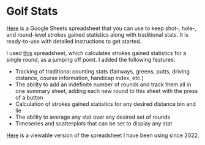 # Golf Stats

[Here](https://docs.google.com/spreadsheets/d/1VHuDLV35KYgay-9cJm2DwvyIgcg3sPM7z3EBO8oTl5w/edit?usp=sharing) is a Google Sheets spreadsheet that you can use to keep shot-, hole-, and round-level strokes gained statistics along with traditional stats. It is ready-to-use with detailed instructions to get started.

I used [this](https://forums.golfwrx.com/topic/1872776-strokes-gained-spreadsheet-free-and-easy-to-use/) spreadsheet, which calculates strokes gained statistics for a single round, as a jumping off point. I added the following features:
- Tracking of traditional counting stats (fairways, greens, putts, driving distance, course information, handicap index, etc.)
- The ability to add an indefinite number of rounds and track them all in one summary sheet, adding each new round to this sheet with the press of a button
- Calculation of strokes gained statistics for any desired distance bin and lie
- The ability to average any stat over any desired set of rounds
- Timeseries and scatterplots that can be set to display any stat

[Here](https://docs.google.com/spreadsheets/d/1qIocDwMujmPI7DJ_7OhB2iQLtrDQSNk7IsoE9D0EMQ4/edit?usp=sharing) is a viewable version of the spreadsheet I have been using since 2022.
